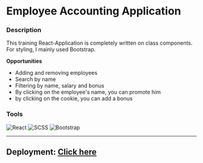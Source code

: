 # Employee Accounting Application

### **Description**

This training React-Application is completely written on class components. For styling, I mainly used Bootstrap.

**Opportunities**

- Adding and removing employees
- Search by name
- Filtering by name, salary and bonus
- By clicking on the employee's name, you can promote him
- by clicking on the cookie, you can add a bonus

### **Tools**

![React](https://img.shields.io/badge/-React-090909?style=for-the-badge&logo=React&logoColor=61DBFB)
![SCSS](https://img.shields.io/badge/-SCSS-090909?style=for-the-badge&logo=SASS&logoColor=CD6799)
![Bootstrap](https://img.shields.io/badge/-Bootstrap-090909?style=for-the-badge&logo=Bootstrap&logoColor=563d7c)

---

## **Deployment:** [Click here](https://firstsimpleapp.vercel.app/)
